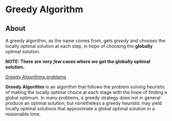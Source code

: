 # Greedy Algorithm

## About

A greedy algorithm, as the name comes from, gets _greedy_ and chooses the locally optimal solution at each step, in hope of choosing the **globally** optimal solution.

**NOTE: There are very _few_ cases where we get the globally optimal solution.**

[Greedy Algorithms problems](https://www.techiedelight.com/list-of-problems/#Greedy)

**Greedy Algorithm** is an algorithm that follows the problem solving heuristic of making the locally optimal choice at each stage with the hope of finding a global optimum. In many problems, a greedy strategy does not in general produce an optimal solution, but nonetheless a greedy heuristic may yield locally optimal solutions that approximate a global optimal solution in a reasonable time.
